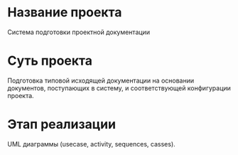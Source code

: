 # Название проекта

Система подготовки проектной документации

# Суть проекта

Подготовка типовой исходящей документации на основании документов, поступающих в систему, и соответствующей конфигурации проекта.

# Этап реализации

UML диаграммы (usecase, activity, sequences, casses).